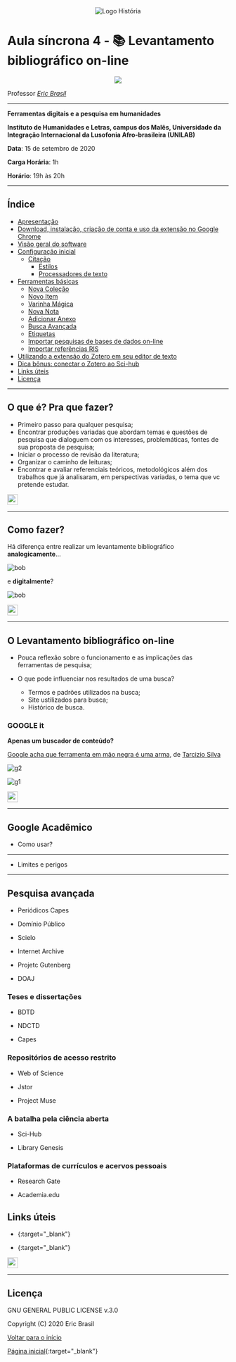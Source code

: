 <div align="center"><img src="imagens/banner1.png" alt="Logo História" title="Logotipo do Curso de História, BA, UNILAB"/></div>

# Aula síncrona 4 - 📚️ Levantamento bibliográfico on-line

<div align="center"><img src="gifs/lib.gif"/></div>

Professor [_Eric Brasil_](https://ericbrasiln.github.io)

---

**Ferramentas digitais e a pesquisa em humanidades**

**Instituto de Humanidades e Letras, campus dos Malês, Universidade da Integração Internacional da Lusofonia Afro-brasileira (UNILAB)**

**Data**: 15 de setembro de 2020

**Carga Horária**: 1h

**Horário**: 19h às 20h

---

## Índice

- [Apresentação](#apresentação-pra-que-serve-o-zotero)
- [Download, instalação, criação de conta e uso da extensão no Google Chrome](#download-instalação-criação-de-conta-e-uso-da-extensão-no-google-chrome)
- [Visão geral do software](#visão-geral-do-software)
- [Configuração inicial](#configuração-inicial-preferências)
    - [Citação](#citação)
        - [Estilos](#estilos)
        - [Processadores de texto](#processadores-de-texto)
- [Ferramentas básicas](#ferramentas-básicas)
    - [Nova Coleção](#nova-coleção)
    - [Novo Item](#novo-item)
    - [Varinha Mágica](#varinha-mágica)
    - [Nova Nota](#nova-nota)
    - [Adicionar Anexo](#adicionar-anexo)
    - [Busca Avançada](#busca-avançada)
    - [Etiquetas](#etiquetas)
    - [Importar pesquisas de bases de dados on-line](#importar-pesquisas-de-bases-de-dados-on-line)
    - [Importar referências RIS](#importar-referencias-ris)
- [Utilizando a extensão do Zotero em seu editor de texto](#utilizando-a-extensão-do-zotero-em-seu-editor-de-texto)
- [Dica bônus: conectar o Zotero ao Sci-hub](#dica-bônus-conectar-o-zotero-ao-sci-hub)
- [Links úteis](#links-úteis)
- [Licença](#licença)

---

## O que é? Pra que fazer?

- Primeiro passo para qualquer pesquisa;
- Encontrar produções variadas que abordam temas e questões de pesquisa que dialoguem com os interesses, problemáticas, fontes de sua proposta de pesquisa;
- Iniciar o processo de revisão da literatura;
- Organizar o caminho de leituras;
- Encontrar e avaliar referenciais teóricos, metodológicos além dos trabalhos que já analisaram, em perspectivas variadas, o tema que vc pretende estudar.

[<img src="imagens/arrow.png" height="24" width="24">](#índice)

---

## Como fazer?

Há diferença entre realizar um levantamente bibliográfico **analogicamente**...

![bob](gifs/bob.gif)

e **digitalmente**?

![bob](gifs/bob2.gif)

[<img src="imagens/arrow.png" height="24" width="24">](#índice)

---

## O Levantamento bibliográfico on-line

- Pouca reflexão sobre o funcionamento e as implicações das ferramentas de pesquisa;

- O que pode influenciar nos resultados de uma busca?

  - Termos e padrões utilizados na busca;
  - Site ustilizados para busca;
  - Histórico de busca.

### **GOOGLE it**

**Apenas um buscador de conteúdo?**

[Google acha que ferramenta em mão negra é uma arma](https://tarciziosilva.com.br/blog/google-acha-que-ferramenta-em-mao-negra-e-uma-arma/), de [Tarcizio Silva](https://twitter.com/tarciziosilva)

![g2](imagens/g2.jpg)

![g1](imagens/g1.jpg)

[<img src="imagens/arrow.png" height="24" width="24">](#índice)

---

## Google Acadêmico

- Como usar?

---

- Limites e perigos

---

## Pesquisa avançada

- Periódicos Capes

- Domínio Público

- Scielo

- Internet Archive

- Projetc Gutenberg

- DOAJ

### Teses e dissertações

- BDTD

- NDCTD

- Capes

### Repositórios de acesso restrito

- Web of Science

- Jstor

- Project Muse

### A batalha pela ciência aberta

- Sci-Hub

- Library Genesis

### Plataformas de currículos e acervos pessoais

- Research Gate

- Academia.edu

## Links úteis

- [](){:target="_blank"}

- [](){:target="_blank"}

[<img src="imagens/arrow.png" height="24" width="24">](#índice)

---

## Licença

GNU GENERAL PUBLIC LICENSE v.3.0

Copyright (C) 2020 Eric Brasil

[Voltar para o início](#aula-síncrona-4---workshop-de-zotero)

[Página inicial](https://ericbrasiln.github.io/ferramentas_digitais_UNILAB/){:target="_blank"}
